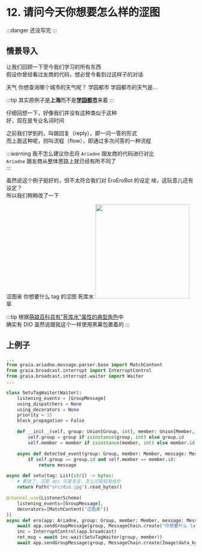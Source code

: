 # 12. 请问今天你想要怎么样的涩图

:::danger
还没写完
:::

## 情景导入

让我们回顾一下至今我们学习的所有东西  
假设你曾经看过友商的代码，想必曾今看到过这样子的对话

<ChatPanel title="GraiaCommunity">
<ChatMessage name="GraiaX" onright>天气</ChatMessage>
<ChatMessage name="EroEroBot" :avatar="$withBase('/avatar/ero.webp')">你想查询哪个城市的天气呢？</ChatMessage>
<ChatMessage name="GraiaX" onright>学园都市</ChatMessage>
<ChatMessage name="EroEroBot" :avatar="$withBase('/avatar/ero.webp')">学园都市的天气是...</ChatMessage>
</ChatPanel>

:::tip
其实原例子是**上海**而不是[**学园都市**](https://zh.moegirl.org.cn/%E5%AD%A6%E5%9B%AD%E9%83%BD%E5%B8%82)来着
:::

仔细回想一下，好像我们并没有这种类似于这种  
好，现在是专业名词时间

之前我们学到的，叫做回复（reply），即一问一答的形式  
而上面这种呢，则叫流程（flow），即通过多次问答的一种流程

:::warning
我不怎么建议你去将 `Ariadne` 跟友商的代码进行对比  
`Ariadne` 跟友商从整体思路上就已经有所不同了  
:::

虽然说这个例子挺好的，但不太符合我们对 EroEroBot 的设定 <Curtain>啥，这玩意儿还有设定？</Curtain>  
所以我们稍稍改了一下

<ChatPanel title="GraiaCommunity">
<ChatMessage name="GraiaX" onright>涩图来</ChatMessage>
<ChatMessage name="EroEroBot" :avatar="$withBase('/avatar/ero.webp')">你想要什么 tag 的涩图</ChatMessage>
<ChatMessage name="GraiaX" onright>死库水</ChatMessage>
<ChatMessage name="EroEroBot" :avatar="$withBase('/avatar/ero.webp')"><img height="250" src="/images/tutorials/12_high_DIO.webp"></ChatMessage>
<ChatMessage name="GraiaX" onright>草</ChatMessage>
</ChatPanel>

:::tip
根据[萌娘百科具有"死库水"属性的典型角色](https://zh.moegirl.org.cn/死库水#具有本属性的典型角色)中  
确实有 DIO <Curtain>虽然说跟我这个一样使用黑幕包裹着的</Curtain>
:::

## 上例子

```python
...
from graia.ariadne.message.parser.base import MatchContent
from graia.broadcast.interrupt import InterruptControl
from graia.broadcast.interrupt.waiter import Waiter
...

class SetuTagWaiter(Waiter):
    listening_events = [GroupMessage]
    using_dispatchers = None
    using_decorators = None
    priority = 15
    block_propagation = False

    def __init__(self, group: Union[Group, int], member: Union[Member, int]):
        self.group = group if isinstance(group, int) else group.id
        self.member = member if isinstance(member, int) else member.id

    async def detected_event(group: Group, member: Member, message: MessageChain):
        if self.group == group.id and self.member == member.id:
            return message

async def setu(tag: List[str]) -> bytes:
    # 都说了，涩图 api 可是至宝，怎么可能轻易给你
    return Path("src/dio.jpg").read_bytes()

@channel.use(ListenerSchema(
    listening_events=[GroupMessage],
    decorators=[MatchContent("涩图来")]
))
async def ero(app: Ariadne, group: Group, member: Member, message: MessageChain):
    await app.sendGroupMessage(group, MessageChain.create("你想要什么 tag 的涩图"))
    inc = InterruptControl(app.broadcast)
    ret_msg = await inc.wait(SetuTagWaiter(group, member))
    await app.sendGroupMessage(group, MessageChain.create(Image(data_bytes=await setu(ret_msg.split()))))
```
